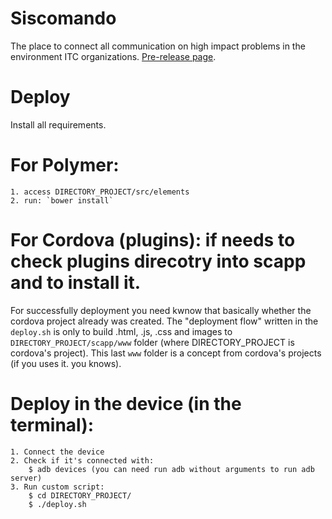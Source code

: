 Siscomando
=============
The place to connect all communication on high impact problems in the environment ITC organizations. [Pre-release page](https://agile-lake-26676.herokuapp.com/).


Deploy
======
Install all requirements.

# For Polymer:

    1. access DIRECTORY_PROJECT/src/elements
    2. run: `bower install`

# For Cordova (plugins): if needs to check plugins direcotry into scapp and to install it.

For successfully deployment you need kwnow that basically whether the cordova project already was created. The "deployment flow" written in the `deploy.sh` is only to build .html, .js, .css and images to `DIRECTORY_PROJECT/scapp/www` folder (where DIRECTORY_PROJECT is cordova's project). This last `www` folder is a concept from cordova's projects (if you uses it. you knows).

Deploy in the device (in the terminal):
=======================================
    1. Connect the device
    2. Check if it's connected with:
        $ adb devices (you can need run adb without arguments to run adb server)
    3. Run custom script:
        $ cd DIRECTORY_PROJECT/
        $ ./deploy.sh
